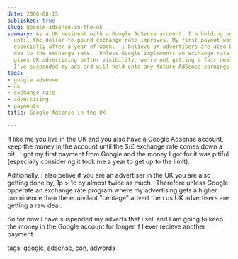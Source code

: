 ```yaml
---
date: 2006-08-15
published: true
slug: google-adsense-in-the-uk
summary: As a UK resident with a Google AdSense account, I'm holding onto my earnings
  until the dollar-to-pound exchange rate improves. My first payout was disappointing,
  especially after a year of work.  I believe UK advertisers are also being shortchanged
  due to the exchange rate.  Unless Google implements an exchange rate program that
  gives UK advertising better visibility, we're not getting a fair deal.  For now,
  I've suspended my ads and will hold onto any future AdSense earnings.
tags:
- google adsense
- uk
- exchange rate
- advertising
- payments
title: Google Adsense in the UK

---
```

<p>If like me you live in the UK and you also have a Google Adsense account, keep the money in the account until the $/£ exchange rate comes down a bit.  I got my first payment from Google and the money I got for it was pitiful (especially considering it took me a year to get up to the limit).</p> <p>Aditionally, I also belive if you are an advertiser in the UK you are also getting done by, 1p &gt; 1c by almost twice as much.  Therefore unless Google opperate an exchange rate program where my advertising gets a higher prominence than the equivilant "centage" advert then us UK advertisers are getting a raw deal.</p> <p>So for now I have suspended my adverts that I sell and I am going to keep the money in the Google account for longer if I ever recieve another payment.</p> <p>tags: <a href="http://www.kinlan.co.uk/tag/google" rel="tag">google</a>, <a href="http://www.kinlan.co.uk/tag/adsense" rel="tag">adsense</a>, <a href="http://www.kinlan.co.uk/tag/con" rel="tag">con</a>, <a href="http://www.kinlan.co.uk/tag/adwords" rel="tag">adwords</a></p>

